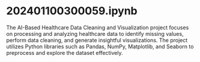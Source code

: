 # 202401100300059.ipynb
The AI-Based Healthcare Data Cleaning and Visualization project focuses on processing and analyzing healthcare data to identify missing values, perform data cleaning, and generate insightful visualizations. The project utilizes Python libraries such as Pandas, NumPy, Matplotlib, and Seaborn to preprocess and explore the dataset effectively.
